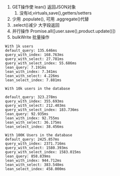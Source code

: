 # 
1. GET操作使 lean() 返回JSON对象
   1. 没有id,virtuals,save(),getters/setters
2. 少用 .populate(), 可用 .aggregate()代替
3. .select()减少 大字段返回
4. 并行操作 Promise.all([user.save(),product.update()])
5. bulkWrite 批量操作
```
With 1k users
default_query: 135.646ms
query_with_index: 168.763ms
query_with_select: 27.781ms
query_with_select_index: 55.686ms
lean_query: 7.191ms
lean_with_index: 7.341ms
lean_with_select: 4.226ms
lean_select_index: 7.881ms

With 10k users in the database

default_query: 323.278ms
query_with_index: 355.693ms
query_with_select: 212.403ms
query_with_select_index: 183.736ms
lean_query: 92.935ms
lean_with_index: 92.755ms
lean_with_select: 36.175ms
lean_select_index: 38.456ms

With 100K Users in the database
default_query: 2425.857ms
query_with_index: 2371.716ms
query_with_select: 1580.393ms
query_with_select_index: 1583.015ms
lean_query: 858.839ms
lean_with_index: 944.712ms
lean_with_select: 383.548ms
lean_select_index: 458.000ms
```